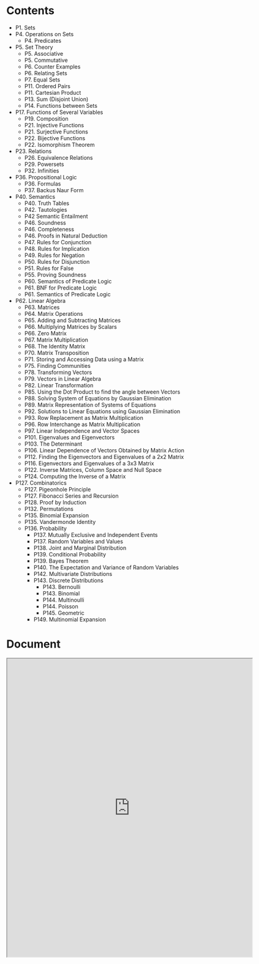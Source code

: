 # Contents

- P1. Sets
- P4. Operations on Sets
	- P4. Predicates
- P5. Set Theory
	- P5. Associative
	- P5. Commutative
	- P6. Counter Examples
	- P6. Relating Sets
	- P7. Equal Sets
	- P11. Ordered Pairs
	- P11. Cartesian Product
	- P13. Sum (Disjoint Union)
	- P14. Functions between Sets
- P17. Functions of Several Variables
	- P19. Composition
	- P21. Injective Functions
	- P21. Surjective Functions
	- P22. Bijective Functions
	- P22. Isomorphism Theorem
- P23. Relations
	- P26. Equivalence Relations
	- P29. Powersets
	- P32. Infinities
- P36. Propositional Logic
	- P36. Formulas
	- P37. Backus Naur Form
- P40. Semantics
	- P40. Truth Tables
	- P42. Tautologies
	- P42 Semantic Entailment
	- P46. Soundness
	- P46. Completeness
	- P46. Proofs in Natural Deduction
	- P47. Rules for Conjunction
	- P48. Rules for Implication
	- P49. Rules for Negation
	- P50. Rules for Disjunction
	- P51. Rules for False
	- P55. Proving Soundness
	- P60. Semantics of Predicate Logic
	- P61. BNF for Predicate Logic
	- P61. Semantics of Predicate Logic
- P62. Linear Algebra
	- P63. Matrices
	- P64. Matrix Operations
	- P65. Adding and Subtracting Matrices
	- P66. Multiplying Matrices by Scalars
	- P66. Zero Matrix
	- P67. Matrix Multiplication
	- P68. The Identity Matrix
	- P70. Matrix Transposition
	- P71. Storing and Accessing Data using a Matrix
	- P75. Finding Communities
	- P78. Transforming Vectors
	- P79. Vectors in Linear Algebra
	- P82. Linear Transformation
	- P85. Using the Dot Product to find the angle between Vectors
	- P88. Solving System of Equations by Gaussian Elimination
	- P89. Matrix Representation of Systems of Equations
	- P92. Solutions to Linear Equations using Gaussian Elimination
	- P93. Row Replacement as Matrix Multiplication
	- P96. Row Interchange as Matrix Multiplication
	- P97. Linear Independence and Vector Spaces
	- P101. Eigenvalues and Eigenvectors
	- P103. The Determinant
	- P106. Linear Dependence of Vectors Obtained by Matrix Action
	- P112. Finding the Eigenvectors and Eigenvalues of a 2x2 Matrix
	- P116. Eigenvectors and Eigenvalues of a 3x3 Matrix
	- P122. Inverse Matrices, Column Space and Null Space
	- P124. Computing the Inverse of a Matrix
- P127. Combinatorics
	- P127. Pigeonhole Principle
	- P127. Fibonacci Series and Recursion
	- P128. Proof by Induction
	- P132. Permutations
	- P135. Binomial Expansion
	- P135. Vandermonde Identity
	- P136. Probability
		- P137. Mutually Exclusive and Independent Events
		- P137. Random Variables and Values
		- P138. Joint and Marginal Distribution
		- P139. Conditional Probability
		- P139. Bayes Theorem
		- P140. The Expectation and Variance of Random Variables
		- P142. Multivariate Distributions
		- P143. Discrete Distributions
			- P143. Bernoulli
			- P143. Binomial
			- P144. Multinoulli
			- P144. Poisson
			- P145. Geometric
		- P149. Multinomial Expansion

# Document


<iframe src="https://drive.google.com/file/d/1Li4jiD4QE1MnBID5KSZzVICuES7O0BYQ/preview" width="640" height="780" allow="autoplay"></iframe>